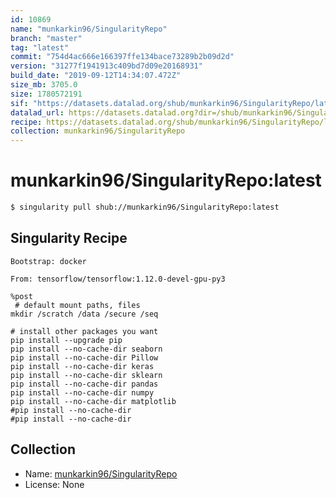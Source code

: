 ```yaml
---
id: 10869
name: "munkarkin96/SingularityRepo"
branch: "master"
tag: "latest"
commit: "754d4ac666e166397ffe134bace73289b2b09d2d"
version: "31277f1941913c409bd7d09e20168931"
build_date: "2019-09-12T14:34:07.472Z"
size_mb: 3705.0
size: 1780572191
sif: "https://datasets.datalad.org/shub/munkarkin96/SingularityRepo/latest/2019-09-12-754d4ac6-31277f19/31277f1941913c409bd7d09e20168931.sif"
datalad_url: https://datasets.datalad.org?dir=/shub/munkarkin96/SingularityRepo/latest/2019-09-12-754d4ac6-31277f19/
recipe: https://datasets.datalad.org/shub/munkarkin96/SingularityRepo/latest/2019-09-12-754d4ac6-31277f19/Singularity
collection: munkarkin96/SingularityRepo
---
```


# munkarkin96/SingularityRepo:latest

```bash
$ singularity pull shub://munkarkin96/SingularityRepo:latest
```

## Singularity Recipe

```singularity
Bootstrap: docker

From: tensorflow/tensorflow:1.12.0-devel-gpu-py3

%post
 # default mount paths, files
mkdir /scratch /data /secure /seq
  
# install other packages you want
pip install --upgrade pip
pip install --no-cache-dir seaborn
pip install --no-cache-dir Pillow
pip install --no-cache-dir keras
pip install --no-cache-dir sklearn
pip install --no-cache-dir pandas
pip install --no-cache-dir numpy
pip install --no-cache-dir matplotlib
#pip install --no-cache-dir 
#pip install --no-cache-dir
```

## Collection

 - Name: [munkarkin96/SingularityRepo](https://github.com/munkarkin96/SingularityRepo)
 - License: None

